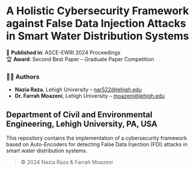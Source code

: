 # A Holistic Cybersecurity Framework against False Data Injection Attacks in Smart Water Distribution Systems

📄 **Published in**: ASCE-EWRI 2024 Proceedings  
🏆 **Award**: Second Best Paper – Graduate Paper Competition  

### 👩‍💻 Authors
- **Nazia Raza**, Lehigh University – [nar522@lehigh.edu](mailto:nar522@lehigh.edu)  
- **Dr. Farrah Moazeni**, Lehigh University – [moazeni@lehigh.edu](mailto:moazeni@lehigh.edu)

Department of Civil and Environmental Engineering, Lehigh University, PA, USA
---

This repository contains the implementation of a cybersecurity framework based on Auto-Encoders 
for detecting False Data Injection (FDI) attacks in smart water distribution systems.

> © 2024 Nazia Raza & Farrah Moazeni

